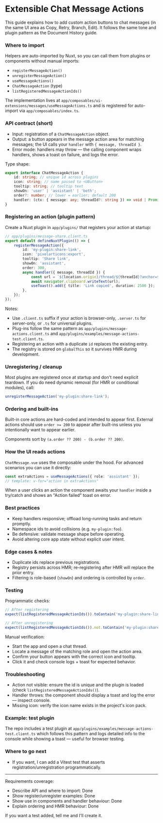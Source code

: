 # Extensible Chat Message Actions

This guide explains how to add custom action buttons to chat messages (in the same UI area as Copy, Retry, Branch, Edit). It follows the same tone and plugin pattern as the Document History guide.

### Where to import

Helpers are auto-imported by Nuxt, so you can call them from plugins or components without manual imports:

-   `registerMessageAction()`
-   `unregisterMessageAction()`
-   `useMessageActions()`
-   `ChatMessageAction` (type)
-   `listRegisteredMessageActionIds()`

The implementation lives at `app/composables/ui-extensions/messages/useMessageActions.ts` and is registered for auto-import via `app/composables/index.ts`.

### API contract (short)

-   Input: registration of a `ChatMessageAction` object.
-   Output: a button appears in the message action area for matching messages; the UI calls your `handler` with `{ message, threadId }`.
-   Error mode: handlers may throw — the calling component wraps handlers, shows a toast on failure, and logs the error.

Type shape:

```ts
export interface ChatMessageAction {
    id: string; // unique id across plugins
    icon: string; // name passed to <UButton>
    tooltip: string; // tooltip text
    showOn: 'user' | 'assistant' | 'both';
    order?: number; // lower = earlier; default 200
    handler: (ctx: { message: any; threadId?: string }) => void | Promise<void>;
}
```

### Registering an action (plugin pattern)

Create a Nuxt plugin in `app/plugins/` that registers your action at startup:

```ts
// app/plugins/message-share.client.ts
export default defineNuxtPlugin(() => {
    registerMessageAction({
        id: 'my-plugin:share-link',
        icon: 'pixelarticons:export',
        tooltip: 'Share link',
        showOn: 'assistant',
        order: 300,
        async handler({ message, threadId }) {
            const url = `${location.origin}/thread/${threadId}?anchor=${message.id}`;
            await navigator.clipboard.writeText(url);
            useToast().add({ title: 'Link copied', duration: 2500 });
        },
    });
});
```

Notes:

-   Use `.client.ts` suffix if your action is browser-only, `.server.ts` for server-only, or `.ts` for universal plugins.
-   Plug-ins follow the same pattern as `app/plugins/message-actions.client.ts` and `app/plugins/examples/message-actions-test.client.ts`.
-   Registering an action with a duplicate `id` replaces the existing entry.
-   The registry is stored on `globalThis` so it survives HMR during development.

### Unregistering / cleanup

Most plugins are registered once at startup and don't need explicit teardown. If you do need dynamic removal (for HMR or conditional modules), call:

```ts
unregisterMessageAction('my-plugin:share-link');
```

### Ordering and built-ins

Built-in core actions are hard-coded and intended to appear first. External actions should use `order >= 200` to appear after built-ins unless you intentionally want to appear earlier.

Components sort by `(a.order ?? 200) - (b.order ?? 200)`.

### How the UI reads actions

`ChatMessage.vue` uses the composable under the hood. For advanced scenarios you can use it directly:

```ts
const extraActions = useMessageActions({ role: 'assistant' });
// template: v-for="action in extraActions"
```

When a user clicks an action the component awaits your `handler` inside a try/catch and shows an "Action failed" toast on error.

### Best practices

-   Keep handlers responsive; offload long-running tasks and return promptly.
-   Namespace ids to avoid collisions (e.g. `my-plugin:foo`).
-   Be defensive: validate message shape before operating.
-   Avoid altering core app state without explicit user intent.

### Edge cases & notes

-   Duplicate ids replace previous registrations.
-   Registry persists across HMR; re-registering after HMR will replace the prior entry.
-   Filtering is role-based (`showOn`) and ordering is controlled by `order`.

### Testing

Programmatic checks:

```ts
// After registering
expect(listRegisteredMessageActionIds()).toContain('my-plugin:share-link');

// After unregistering
expect(listRegisteredMessageActionIds()).not.toContain('my-plugin:share-link');
```

Manual verification:

-   Start the app and open a chat thread.
-   Locate a message of the matching role and open the action area.
-   Confirm your button appears with the correct icon and tooltip.
-   Click it and check console logs + toast for expected behavior.

### Troubleshooting

-   Action not visible: ensure the id is unique and the plugin is loaded (check `listRegisteredMessageActionIds()`).
-   Handler throws: the component should display a toast and log the error — inspect console.
-   Missing icon: verify the icon name exists in the project's icon pack.

### Example: test plugin

The repo includes a test plugin at `app/plugins/examples/message-actions-test.client.ts` which follows this pattern and logs detailed info to the console while showing a toast — useful for browser testing.

### Where to go next

-   If you want, I can add a Vitest test that asserts registration/unregistration programmatically.

---

Requirements coverage:

-   Describe API and where to import: Done
-   Show register/unregister examples: Done
-   Show use in components and handler behaviour: Done
-   Explain ordering and HMR behaviour: Done

If you want a test added, tell me and I'll create it.
